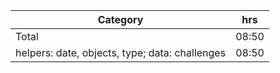 
| Category                                       | hrs   |
|------------------------------------------------|-------|
| Total                                          | 08:50 |
| helpers: date, objects, type; data: challenges | 08:50 |
